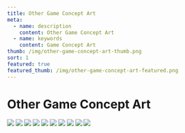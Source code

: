 ```yaml
---
title: Other Game Concept Art
meta:
  - name: description
    content: Other Game Concept Art
  - name: keywords
    content: Game Concept Art
thumb: /img/other-game-concept-art-thumb.png
sort: 1
featured: true
featured_thumb: /img/other-game-concept-art-featured.png
---
```


# Other Game Concept Art

<img loading="lazy" src="./22_bor.png" />
<img loading="lazy" src="./23_bor.png" />
<img loading="lazy" src="./19_sea.png" />
<img loading="lazy" src="./18_boat.png" />
<img loading="lazy" src="./20_boysculpt.png" />
<img loading="lazy" src="./21_boy.png" />
<img loading="lazy" src="./24_skele.png" />
<img loading="lazy" src="./25_skeleton.png" />
<img loading="lazy" src="./01_birb.gif" />
<img loading="lazy" src="./18_bigfoot.png" />
